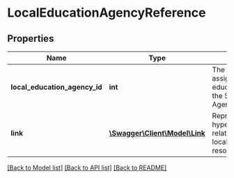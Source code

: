 # LocalEducationAgencyReference

## Properties
Name | Type | Description | Notes
------------ | ------------- | ------------- | -------------
**local_education_agency_id** | **int** | The identifier assigned to a local education agency by the State Education Agency (SEA). | [optional] 
**link** | [**\Swagger\Client\Model\Link**](Link.md) | Represents a hyperlink to the related localEducationAgency resource. | [optional] 

[[Back to Model list]](../README.md#documentation-for-models) [[Back to API list]](../README.md#documentation-for-api-endpoints) [[Back to README]](../README.md)


